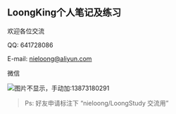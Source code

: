 ## LoongKing个人笔记及练习

欢迎各位交流

QQ: 641728086

E-mail: nieloong@aliyun.com

微信

![图片不显示，手动加:13873180291](http://image.nie-long.com/WX20201026-111402-20201026.png)

> Ps: 好友申请标注下 “nieloong/LoongStudy 交流用”